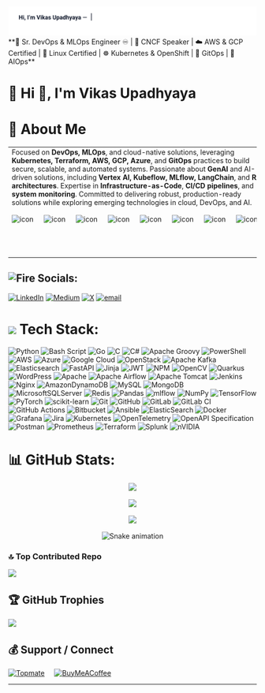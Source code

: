 <div align="center">
  <img src="assets/typing-headline.svg" alt="Typing headline — Vikas Upadhyaya" />
</div>
**🚀 Sr. DevOps & MLOps Engineer ♾️ | 🎤 CNCF Speaker | ☁️ AWS & GCP Certified | 🐧 Linux Certified | ☸ Kubernetes & OpenShift | 🔄 GitOps | 🤖 AIOps**

# 💫 Hi 👋, I'm Vikas Upadhyaya

# 💫 About Me

<table>
  <tr>
    <td width="60%" valign="top">
Focused on <strong>DevOps, MLOps</strong>, and cloud-native solutions, leveraging <strong>Kubernetes, Terraform, AWS, GCP, Azure</strong>, and <strong>GitOps</strong> practices to build secure, scalable, and automated systems.  
Passionate about <strong>GenAI</strong> and AI-driven solutions, including <strong>Vertex AI, Kubeflow, MLflow, LangChain</strong>, and <strong>RAG architectures</strong>.  
Expertise in <strong>Infrastructure-as-Code</strong>, <strong>CI/CD pipelines</strong>, and <strong>system monitoring</strong>.  
Committed to delivering robust, production-ready solutions while exploring emerging technologies in cloud, DevOps, and AI.
<br>
<br>
<div style="display: flex; align-items: flex-start;"><img src="https://techstack-generator.vercel.app/nginx-icon.svg" alt="icon" width="65" height="65" /><img src="https://techstack-generator.vercel.app/restapi-icon.svg" alt="icon" width="65" height="65" /><img src="https://techstack-generator.vercel.app/docker-icon.svg" alt="icon" width="65" height="65" /><img src="https://techstack-generator.vercel.app/kubernetes-icon.svg" alt="icon" width="65" height="65" /><img src="https://techstack-generator.vercel.app/aws-icon.svg" alt="icon" width="65" height="65" /><img src="https://techstack-generator.vercel.app/github-icon.svg" alt="icon" width="65" height="65" /><img src="https://techstack-generator.vercel.app/python-icon.svg" alt="icon" width="65" height="65"  /><img src="https://techstack-generator.vercel.app/mysql-icon.svg" alt="icon" width="65" height="65" /></div>
<br>
    </td>
    <td width="40%" valign="top" align="right">
      <img alt="Coding" width="300" src="https://user-images.githubusercontent.com/74038190/229223263-cf2e4b07-2615-4f87-9c38-e37600f8381a.gif" />
    </td>
  </tr>
</table>


## <img src="https://user-images.githubusercontent.com/74038190/216122041-518ac897-8d92-4c6b-9b3f-ca01dcaf38ee.png" alt="Fire" width="40" /> Socials:
[![LinkedIn](https://img.shields.io/badge/LinkedIn-%230077B5.svg?logo=linkedin&logoColor=white)](https://www.linkedin.com/in/vikas-upadhyaya) [![Medium](https://img.shields.io/badge/Medium-12100E?logo=medium&logoColor=white)](https://medium.com/@vikasupadhyaya) [![X](https://img.shields.io/badge/X-black.svg?logo=X&logoColor=white)](https://x.com/@vikasupadhyaya_) [![email](https://img.shields.io/badge/Email-D14836?logo=gmail&logoColor=white)](mailto:vikasupadhayaofficial@gmail.com) 


# <img src='https://user-images.githubusercontent.com/74038190/206662607-d9e7591e-bbf9-42f9-9386-29efc927bc16.gif' width="40">  Tech Stack:
![Python](https://img.shields.io/badge/python-3670A0?style=flat-square&logo=python&logoColor=ffdd54) ![Bash Script](https://img.shields.io/badge/bash_script-%23121011.svg?style=flat-square&logo=gnu-bash&logoColor=white) ![Go](https://img.shields.io/badge/go-%2300ADD8.svg?style=flat-square&logo=go&logoColor=white) ![C](https://img.shields.io/badge/c-%2300599C.svg?style=flat-square&logo=c&logoColor=white) ![C#](https://img.shields.io/badge/c%23-%23239120.svg?style=flat-square&logo=csharp&logoColor=white) ![Apache Groovy](https://img.shields.io/badge/Apache%20Groovy-4298B8.svg?style=flat-square&logo=Apache+Groovy&logoColor=white) ![PowerShell](https://img.shields.io/badge/PowerShell-%235391FE.svg?style=flat-square&logo=powershell&logoColor=white) ![AWS](https://img.shields.io/badge/AWS-%23FF9900.svg?style=flat-square&logo=amazon-aws&logoColor=white) ![Azure](https://img.shields.io/badge/azure-%230072C6.svg?style=flat-square&logo=microsoftazure&logoColor=white) ![Google Cloud](https://img.shields.io/badge/GoogleCloud-%234285F4.svg?style=flat-square&logo=google-cloud&logoColor=white) ![OpenStack](https://img.shields.io/badge/Openstack-%23f01742.svg?style=flat-square&logo=openstack&logoColor=white) ![Apache Kafka](https://img.shields.io/badge/Apache%20Kafka-000?style=flat-square&logo=apachekafka) ![Elasticsearch](https://img.shields.io/badge/elasticsearch-%230377CC.svg?style=flat-square&logo=elasticsearch&logoColor=white) ![FastAPI](https://img.shields.io/badge/FastAPI-005571?style=flat-square&logo=fastapi) ![Jinja](https://img.shields.io/badge/jinja-white.svg?style=flat-square&logo=jinja&logoColor=black) ![JWT](https://img.shields.io/badge/JWT-black?style=flat-square&logo=JSON%20web%20tokens) ![NPM](https://img.shields.io/badge/NPM-%23CB3837.svg?style=flat-square&logo=npm&logoColor=white) ![OpenCV](https://img.shields.io/badge/opencv-%23white.svg?style=flat-square&logo=opencv&logoColor=white) ![Quarkus](https://img.shields.io/badge/quarkus-%234794EB.svg?style=flat-square&logo=quarkus&logoColor=white) ![WordPress](https://img.shields.io/badge/WordPress-%23117AC9.svg?style=flat-square&logo=WordPress&logoColor=white) ![Apache](https://img.shields.io/badge/apache-%23D42029.svg?style=flat-square&logo=apache&logoColor=white) ![Apache Airflow](https://img.shields.io/badge/Apache%20Airflow-017CEE?style=flat-square&logo=Apache%20Airflow&logoColor=white) ![Apache Tomcat](https://img.shields.io/badge/apache%20tomcat-%23F8DC75.svg?style=flat-square&logo=apache-tomcat&logoColor=black) ![Jenkins](https://img.shields.io/badge/jenkins-%232C5263.svg?style=flat-square&logo=jenkins&logoColor=white) ![Nginx](https://img.shields.io/badge/nginx-%23009639.svg?style=flat-square&logo=nginx&logoColor=white) ![AmazonDynamoDB](https://img.shields.io/badge/Amazon%20DynamoDB-4053D6?style=flat-square&logo=Amazon%20DynamoDB&logoColor=white) ![MySQL](https://img.shields.io/badge/mysql-4479A1.svg?style=flat-square&logo=mysql&logoColor=white) ![MongoDB](https://img.shields.io/badge/MongoDB-%234ea94b.svg?style=flat-square&logo=mongodb&logoColor=white) ![MicrosoftSQLServer](https://img.shields.io/badge/Microsoft%20SQL%20Server-CC2927?style=flat-square&logo=microsoft%20sql%20server&logoColor=white) ![Redis](https://img.shields.io/badge/redis-%23DD0031.svg?style=flat-square&logo=redis&logoColor=white) ![Pandas](https://img.shields.io/badge/pandas-%23150458.svg?style=flat-square&logo=pandas&logoColor=white) ![mlflow](https://img.shields.io/badge/mlflow-%23d9ead3.svg?style=flat-square&logo=numpy&logoColor=blue) ![NumPy](https://img.shields.io/badge/numpy-%23013243.svg?style=flat-square&logo=numpy&logoColor=white) ![TensorFlow](https://img.shields.io/badge/TensorFlow-%23FF6F00.svg?style=flat-square&logo=TensorFlow&logoColor=white) ![PyTorch](https://img.shields.io/badge/PyTorch-%23EE4C2C.svg?style=flat-square&logo=PyTorch&logoColor=white) ![scikit-learn](https://img.shields.io/badge/scikit--learn-%23F7931E.svg?style=flat-square&logo=scikit-learn&logoColor=white) ![Git](https://img.shields.io/badge/git-%23F05033.svg?style=flat-square&logo=git&logoColor=white) ![GitHub](https://img.shields.io/badge/github-%23121011.svg?style=flat-square&logo=github&logoColor=white) ![GitLab](https://img.shields.io/badge/gitlab-%23181717.svg?style=flat-square&logo=gitlab&logoColor=white) ![GitLab CI](https://img.shields.io/badge/gitlab%20CI-%23181717.svg?style=flat-square&logo=gitlab&logoColor=white) ![GitHub Actions](https://img.shields.io/badge/github%20actions-%232671E5.svg?style=flat-square&logo=githubactions&logoColor=white) ![Bitbucket](https://img.shields.io/badge/bitbucket-%230047B3.svg?style=flat-square&logo=bitbucket&logoColor=white) ![Ansible](https://img.shields.io/badge/ansible-%231A1918.svg?style=flat-square&logo=ansible&logoColor=white) ![ElasticSearch](https://img.shields.io/badge/-ElasticSearch-005571?style=flat-square&logo=elasticsearch) ![Docker](https://img.shields.io/badge/docker-%230db7ed.svg?style=flat-square&logo=docker&logoColor=white) ![Grafana](https://img.shields.io/badge/grafana-%23F46800.svg?style=flat-square&logo=grafana&logoColor=white) ![Jira](https://img.shields.io/badge/jira-%230A0FFF.svg?style=flat-square&logo=jira&logoColor=white) ![Kubernetes](https://img.shields.io/badge/kubernetes-%23326ce5.svg?style=flat-square&logo=kubernetes&logoColor=white) ![OpenTelemetry](https://img.shields.io/badge/OpenTelemetry-FFFFFF?&style=flat-square&logo=opentelemetry&logoColor=black) ![OpenAPI Specification](https://img.shields.io/badge/openapiinitiative-%23000000.svg?style=flat-square&logo=openapiinitiative&logoColor=white) ![Postman](https://img.shields.io/badge/Postman-FF6C37?style=flat-square&logo=postman&logoColor=white) ![Prometheus](https://img.shields.io/badge/Prometheus-E6522C?style=flat-square&logo=Prometheus&logoColor=white) ![Terraform](https://img.shields.io/badge/terraform-%235835CC.svg?style=flat-square&logo=terraform&logoColor=white) ![Splunk](https://img.shields.io/badge/splunk-%23000000.svg?style=flat-square&logo=splunk&logoColor=white) ![nVIDIA](https://img.shields.io/badge/nVIDIA-%2376B900.svg?style=flat-square&logo=nVIDIA&logoColor=white)


# 📊 GitHub Stats:

<div align="center">

![](https://github-readme-stats.vercel.app/api?username=vikasupadhyaya&theme=shadow_green&hide_border=false&include_all_commits=true&count_private=false)<br/>

![](https://nirzak-streak-stats.vercel.app/?user=vikasupadhyaya&theme=shadow_green&hide_border=false)<br/>

![](https://github-readme-stats.vercel.app/api/top-langs/?username=vikasupadhyaya&theme=shadow_green&hide_border=false&include_all_commits=true&count_private=false&layout=compact)

</div>


<!-- Snake Game Repo View -->

<div align="center">
  <img src="https://profile-readme-generator.com/assets/snake.svg" alt="Snake animation" />
</div>


### 🔝 Top Contributed Repo
![](https://github-contributor-stats.vercel.app/api?username=vikasupadhyaya&limit=5&theme=default&combine_all_yearly_contributions=true)

## 🏆 GitHub Trophies
![](https://github-profile-trophy.vercel.app/?username=vikasupadhyaya&theme=ambient_gradient&no-frame=false&no-bg=false&margin-w=4)


## 💰 Support / Connect

<div align="left">

[![Topmate](https://img.shields.io/badge/Connect%20on-Topmate-FF5C5C?style=for-the-badge&logo=topmate&logoColor=white)](https://topmate.io/vikas_upadhyaya)
&nbsp;&nbsp;&nbsp;
[![BuyMeACoffee](https://img.shields.io/badge/Buy%20Me%20a%20Coffee-ffdd00?style=for-the-badge&logo=buy-me-a-coffee&logoColor=black)](https://buymeacoffee.com/vikasupadhyaya)

</div>

---


